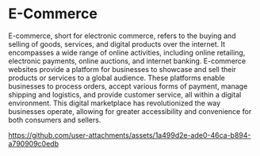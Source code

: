 # E-Commerce
E-commerce, short for electronic commerce, refers to the buying and selling of goods, services, and digital products over the internet. It encompasses a wide range of online activities, including online retailing, electronic payments, online auctions, and internet banking. E-commerce websites provide a platform for businesses to showcase and sell their products or services to a global audience. These platforms enable businesses to process orders, accept various forms of payment, manage shipping and logistics, and provide customer service, all within a digital environment. This digital marketplace has revolutionized the way businesses operate, allowing for greater accessibility and convenience for both consumers and sellers.


https://github.com/user-attachments/assets/1a499d2e-ade0-46ca-b894-a790909c0edb

